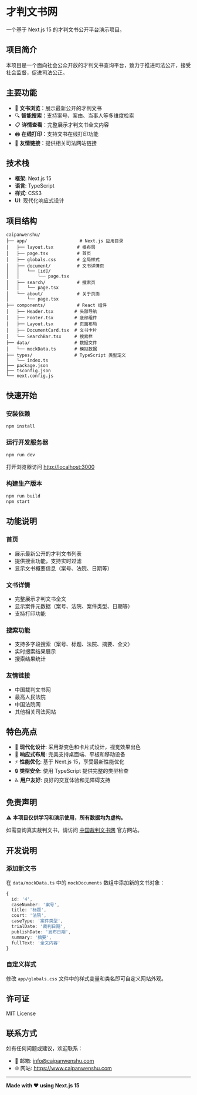# 才判文书网

一个基于 Next.js 15 的才判文书公开平台演示项目。

## 项目简介

本项目是一个面向社会公众开放的才判文书查询平台，致力于推进司法公开，接受社会监督，促进司法公正。

## 主要功能

- 📄 **文书浏览**：展示最新公开的才判文书
- 🔍 **智能搜索**：支持案号、案由、当事人等多维度检索
- 📋 **详情查看**：完整展示才判文书全文内容
- 🖨️ **在线打印**：支持文书在线打印功能
- 🔗 **友情链接**：提供相关司法网站链接

## 技术栈

- **框架**: Next.js 15
- **语言**: TypeScript
- **样式**: CSS3
- **UI**: 现代化响应式设计

## 项目结构

```
caipanwenshu/
├── app/                    # Next.js 应用目录
│   ├── layout.tsx         # 根布局
│   ├── page.tsx           # 首页
│   ├── globals.css        # 全局样式
│   ├── document/          # 文书详情页
│   │   └── [id]/
│   │       └── page.tsx
│   ├── search/            # 搜索页
│   │   └── page.tsx
│   └── about/             # 关于页面
│       └── page.tsx
├── components/            # React 组件
│   ├── Header.tsx        # 头部导航
│   ├── Footer.tsx        # 底部组件
│   ├── Layout.tsx        # 页面布局
│   ├── DocumentCard.tsx  # 文书卡片
│   └── SearchBar.tsx     # 搜索栏
├── data/                 # 数据文件
│   └── mockData.ts       # 模拟数据
├── types/                # TypeScript 类型定义
│   └── index.ts
├── package.json
├── tsconfig.json
└── next.config.js
```

## 快速开始

### 安装依赖

```bash
npm install
```

### 运行开发服务器

```bash
npm run dev
```

打开浏览器访问 [http://localhost:3000](http://localhost:3000)

### 构建生产版本

```bash
npm run build
npm start
```

## 功能说明

### 首页

- 展示最新公开的才判文书列表
- 提供搜索功能，支持实时过滤
- 显示文书概要信息（案号、法院、日期等）

### 文书详情

- 完整展示才判文书全文
- 显示案件元数据（案号、法院、案件类型、日期等）
- 支持打印功能

### 搜索功能

- 支持多字段搜索（案号、标题、法院、摘要、全文）
- 实时搜索结果展示
- 搜索结果统计

### 友情链接

- 中国裁判文书网
- 最高人民法院
- 中国法院网
- 其他相关司法网站

## 特色亮点

- 🎨 **现代化设计**: 采用渐变色和卡片式设计，视觉效果出色
- 📱 **响应式布局**: 完美支持桌面端、平板和移动设备
- ⚡ **性能优化**: 基于 Next.js 15，享受最新性能优化
- 🔒 **类型安全**: 使用 TypeScript 提供完整的类型检查
- ♿ **用户友好**: 良好的交互体验和无障碍支持

## 免责声明

⚠️ **本项目仅供学习和演示使用，所有数据均为虚构。**

如需查询真实裁判文书，请访问 [中国裁判文书网](https://wenshu.court.gov.cn) 官方网站。

## 开发说明

### 添加新文书

在 `data/mockData.ts` 中的 `mockDocuments` 数组中添加新的文书对象：

```typescript
{
  id: '4',
  caseNumber: '案号',
  title: '标题',
  court: '法院',
  caseType: '案件类型',
  trialDate: '裁判日期',
  publishDate: '发布日期',
  summary: '摘要',
  fullText: '全文内容'
}
```

### 自定义样式

修改 `app/globals.css` 文件中的样式变量和类名即可自定义网站外观。

## 许可证

MIT License

## 联系方式

如有任何问题或建议，欢迎联系：
- 📧 邮箱: info@caipanwenshu.com
- 🌐 网站: https://www.caipanwenshu.com

---

**Made with ❤️ using Next.js 15**
